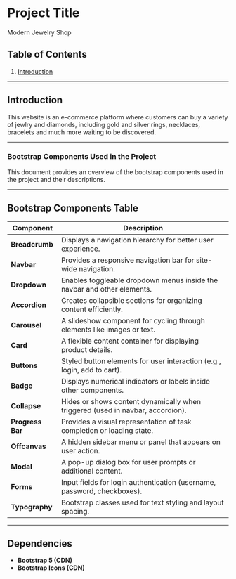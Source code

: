 # Project Title

Modern Jewelry Shop

## Table of Contents

1. [Introduction](#introduction)

---

## Introduction

This website is an e-commerce platform where customers can buy a variety of jewlry and diamonds, including gold and silver rings, necklaces, bracelets and much more waiting to be discovered.

---

### Bootstrap Components Used in the Project

This document provides an overview of the bootstrap components used in the project and their descriptions.

---

## Bootstrap Components Table
| **Component**    | **Description**                                                                 |
|-----------------|-------------------------------------------------------------------------------|
| **Breadcrumb**  | Displays a navigation hierarchy for better user experience.                 |
| **Navbar**      | Provides a responsive navigation bar for site-wide navigation.              |
| **Dropdown**    | Enables toggleable dropdown menus inside the navbar and other elements.     |
| **Accordion**   | Creates collapsible sections for organizing content efficiently.            |
| **Carousel**    | A slideshow component for cycling through elements like images or text.     |
| **Card**        | A flexible content container for displaying product details.                |
| **Buttons**     | Styled button elements for user interaction (e.g., login, add to cart).     |
| **Badge**       | Displays numerical indicators or labels inside other components.            |
| **Collapse**    | Hides or shows content dynamically when triggered (used in navbar, accordion). |
| **Progress Bar**| Provides a visual representation of task completion or loading state.      |
| **Offcanvas**   | A hidden sidebar menu or panel that appears on user action.                |
| **Modal**       | A pop-up dialog box for user prompts or additional content.                |
| **Forms**       | Input fields for login authentication (username, password, checkboxes).    |
| **Typography**  | Bootstrap classes used for text styling and layout spacing.                |

---

## Dependencies
- **Bootstrap 5 (CDN)**
- **Bootstrap Icons (CDN)**
